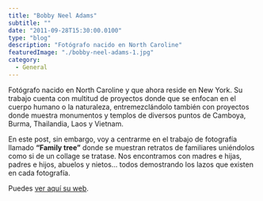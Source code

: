 ```yaml
---
title: "Bobby Neel Adams"
subtitle: ""
date: "2011-09-28T15:30:00.0100"
type: "blog"
description: "Fotógrafo nacido en North Caroline"
featuredImage: "./bobby-neel-adams-1.jpg"
category:
  - General
---
```


Fotógrafo nacido en North Caroline y que ahora reside en New York. Su trabajo cuenta con multitud de proyectos donde que se enfocan en el cuerpo humano o la naturaleza, entremezclándolo también con proyectos donde muestra monumentos y templos de diversos puntos de Camboya, Burma, Thailandia, Laos y Vietnam.

En este post, sin embargo, voy a centrarme en el trabajo de fotografía llamado **“Family tree”** donde se muestran retratos de familiares uniéndolos como si de un collage se tratase. Nos encontramos con madres e hijas, padres e hijos, abuelos y nietos... todos demostrando los lazos que existen en cada fotografía.

Puedes [ver aquí su web](https://www.bobbyneeladams.com).
